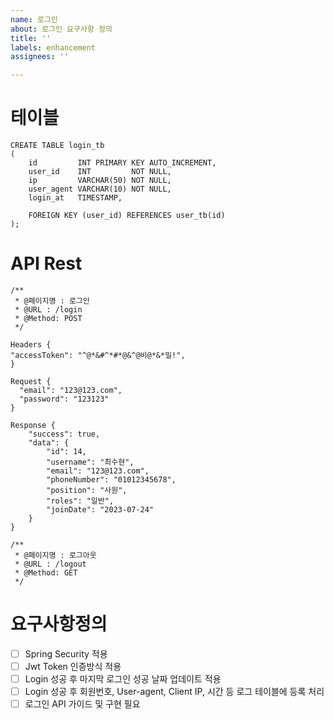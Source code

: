 ```yaml
---
name: 로그인
about: 로그인 요구사항 정의
title: ''
labels: enhancement
assignees: ''

---
```


# 테이블
```
CREATE TABLE login_tb
(
    id         INT PRIMARY KEY AUTO_INCREMENT,
    user_id    INT         NOT NULL,
    ip         VARCHAR(50) NOT NULL,
    user_agent VARCHAR(10) NOT NULL,
    login_at   TIMESTAMP,

    FOREIGN KEY (user_id) REFERENCES user_tb(id)
);
```
# API Rest
```
/**
 * @페이지명 : 로그인
 * @URL : /login
 * @Method: POST
 */

Headers {
"accessToken": "^@*&#^*#*@&^@비@*&*밀!",
}

Request {
  "email": "123@123.com",
  "password": "123123"
}

Response {
    "success": true,
    "data": {
        "id": 14,
        "username": "최수현",
        "email": "123@123.com",
        "phoneNumber": "01012345678",
        "position": "사원",
        "roles": "일반",
        "joinDate": "2023-07-24"
    }
}

/**
 * @페이지명 : 로그아웃
 * @URL : /logout
 * @Method: GET
 */

```
# 요구사항정의
- [ ] Spring Security 적용
- [ ] Jwt Token 인증방식 적용
- [ ] Login 성공 후 마지막 로그인 성공 날짜 업데이트 적용
- [ ] Login 성공 후 회원번호, User-agent, Client IP, 시간 등 로그 테이블에 등록 처리
- [ ] 로그인 API 가이드 및 구현 필요
